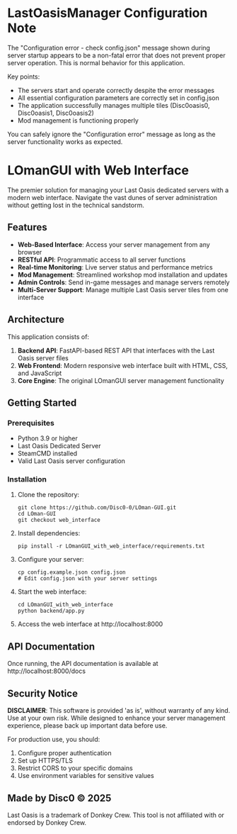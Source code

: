 # LastOasisManager Configuration Note

The "Configuration error - check config.json" message shown during server startup appears to be a non-fatal error that does not prevent proper server operation. This is normal behavior for this application.

Key points:
- The servers start and operate correctly despite the error messages
- All essential configuration parameters are correctly set in config.json
- The application successfully manages multiple tiles (Disc0oasis0, Disc0oasis1, Disc0oasis2)
- Mod management is functioning properly

You can safely ignore the "Configuration error" message as long as the server functionality works as expected.

# LOmanGUI with Web Interface

The premier solution for managing your Last Oasis dedicated servers with a modern web interface. Navigate the vast dunes of server administration without getting lost in the technical sandstorm.

## Features

- **Web-Based Interface**: Access your server management from any browser
- **RESTful API**: Programmatic access to all server functions
- **Real-time Monitoring**: Live server status and performance metrics
- **Mod Management**: Streamlined workshop mod installation and updates
- **Admin Controls**: Send in-game messages and manage servers remotely
- **Multi-Server Support**: Manage multiple Last Oasis server tiles from one interface

## Architecture

This application consists of:

1. **Backend API**: FastAPI-based REST API that interfaces with the Last Oasis server files
2. **Web Frontend**: Modern responsive web interface built with HTML, CSS, and JavaScript
3. **Core Engine**: The original LOmanGUI server management functionality

## Getting Started

### Prerequisites

- Python 3.9 or higher
- Last Oasis Dedicated Server
- SteamCMD installed
- Valid Last Oasis server configuration

### Installation

1. Clone the repository:
   ```
   git clone https://github.com/Disc0-0/LOman-GUI.git
   cd LOman-GUI
   git checkout web_interface
   ```

2. Install dependencies:
   ```
   pip install -r LOmanGUI_with_web_interface/requirements.txt
   ```

3. Configure your server:
   ```
   cp config.example.json config.json
   # Edit config.json with your server settings
   ```

4. Start the web interface:
   ```
   cd LOmanGUI_with_web_interface
   python backend/app.py
   ```

5. Access the web interface at http://localhost:8000

## API Documentation

Once running, the API documentation is available at http://localhost:8000/docs

## Security Notice

**DISCLAIMER**: This software is provided 'as is', without warranty of any kind. Use at your own risk. While designed to enhance your server management experience, please back up important data before use.

For production use, you should:
1. Configure proper authentication
2. Set up HTTPS/TLS
3. Restrict CORS to your specific domains
4. Use environment variables for sensitive values

## Made by Disc0 © 2025

Last Oasis is a trademark of Donkey Crew. This tool is not affiliated with or endorsed by Donkey Crew.

